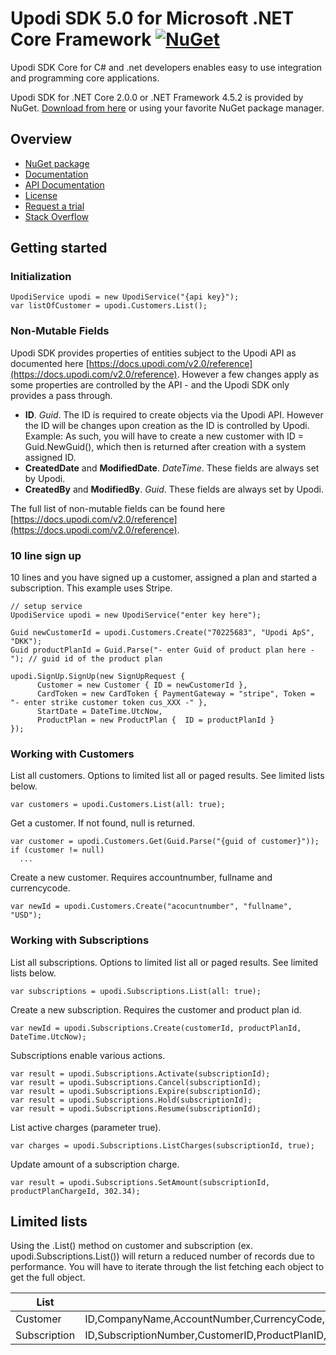 # Upodi SDK 5.0 for Microsoft .NET Core Framework [![NuGet](https://img.shields.io/nuget/v/Upodi.SDK.Preview.svg)](https://www.nuget.org/packages/Upodi.SDK.Preview/)
Upodi SDK Core for C# and .net developers enables easy to use integration and programming core applications.

Upodi SDK for .NET Core 2.0.0 or .NET Framework 4.5.2 is provided by NuGet. [Download from here](https://www.nuget.org/packages/Upodi.SDK.Preview/) or using your favorite NuGet package manager.

## Overview
* [NuGet package](https://www.nuget.org/packages/Upodi.Sdk/)
* [Documentation](https://docs.upodi.com)
* [API Documentation](https://docs.upodi.com/v2.0/reference)
* [License](https://github.com/Upodi/dotnet-sdk/blob/master/LICENSE)
* [Request a trial](https://www.upodi.com/register/walkthrough/)
* [Stack Overflow](https://stackoverflow.com/questions/tagged/upodi)

## Getting started

### Initialization
```
UpodiService upodi = new UpodiService("{api key}");
var listOfCustomer = upodi.Customers.List();
```

### Non-Mutable Fields
Upodi SDK provides properties of entities subject to the Upodi API as documented here [https://docs.upodi.com/v2.0/reference](https://docs.upodi.com/v2.0/reference). However a few changes apply as some properties are controlled by the API - and the Upodi SDK only provides a pass through.

* **ID**. *Guid*. The ID is required to create objects via the Upodi API. However the ID will be changes upon creation as the ID is controlled by Upodi. Example: As such, you will have to create a new customer with ID = Guid.NewGuid(), which then is returned after creation with a system assigned ID.
* **CreatedDate** and **ModifiedDate**. *DateTime*. These fields are always set by Upodi.
* **CreatedBy** and **ModifiedBy**. *Guid*. These fields are always set by Upodi.

The full list of non-mutable fields can be found here [https://docs.upodi.com/v2.0/reference](https://docs.upodi.com/v2.0/reference).

### 10 line sign up
10 lines and you have signed up a customer, assigned a plan and started a subscription. This example uses Stripe.
```
// setup service
UpodiService upodi = new UpodiService("enter key here");

Guid newCustomerId = upodi.Customers.Create("70225683", "Upodi ApS", "DKK");
Guid productPlanId = Guid.Parse("- enter Guid of product plan here - "); // guid id of the product plan

upodi.SignUp.SignUp(new SignUpRequest {
      Customer = new Customer { ID = newCustomerId },
      CardToken = new CardToken { PaymentGateway = "stripe", Token = "- enter strike customer token cus_XXX -" },
      StartDate = DateTime.UtcNow,
      ProductPlan = new ProductPlan {  ID = productPlanId }
});
```

### Working with Customers
List all customers. Options to limited list all or paged results. See limited lists below.
```
var customers = upodi.Customers.List(all: true);
```

Get a customer. If not found, null is returned.
```
var customer = upodi.Customers.Get(Guid.Parse("{guid of customer}"));
if (customer != null)
  ...
```

Create a new customer. Requires accountnumber, fullname and currencycode.
```
var newId = upodi.Customers.Create("acocuntnumber", "fullname", "USD");
```

### Working with Subscriptions
List all subscriptions. Options to limited list all or paged results. See limited lists below.
```
var subscriptions = upodi.Subscriptions.List(all: true);
```

Create a new subscription. Requires the customer and product plan id.
```
var newId = upodi.Subscriptions.Create(customerId, productPlanId, DateTime.UtcNow);
```

Subscriptions enable various actions.
```
var result = upodi.Subscriptions.Activate(subscriptionId);
var result = upodi.Subscriptions.Cancel(subscriptionId);
var result = upodi.Subscriptions.Expire(subscriptionId);
var result = upodi.Subscriptions.Hold(subscriptionId);
var result = upodi.Subscriptions.Resume(subscriptionId);
```

List active charges (parameter true).
```
var charges = upodi.Subscriptions.ListCharges(subscriptionId, true);
```

Update amount of a subscription charge.
```
var result = upodi.Subscriptions.SetAmount(subscriptionId, productPlanChargeId, 302.34);
```
## Limited lists
Using the .List() method on customer and subscription (ex. upodi.Subscriptions.List()) will return a reduced number of records due to performance. You will have to iterate through the list fetching each object to get the full object.

| List          | Properties    |
| ------------- | ------------- |
| Customer      | ID,CompanyName,AccountNumber,CurrencyCode,FullName,AutoBill,RefKey,CreatedDate,ModifiedDate |
| Subscription  | ID,SubscriptionNumber,CustomerID,ProductPlanID,StartDate,StateCode,Status,EndDate,RefKey,CreatedDate,ModifiedDate      |
